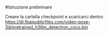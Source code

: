 #Istruzione preliminare

Creare la cartella checkpoint e scaricarci dentro https://dl.fbaipublicfiles.com/video-pose-3d/pretrained_h36m_detectron_coco.bin
